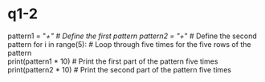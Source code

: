# q1-2
pattern1 = "*+" # Define the first pattern
pattern2 = "+*" # Define the second pattern
for i in range(5):  # Loop through five times for the five rows of the pattern     
  print(pattern1 * 10)  # Print the first part of the pattern five times     
  print(pattern2 * 10)  # Print the second part of the pattern five times
